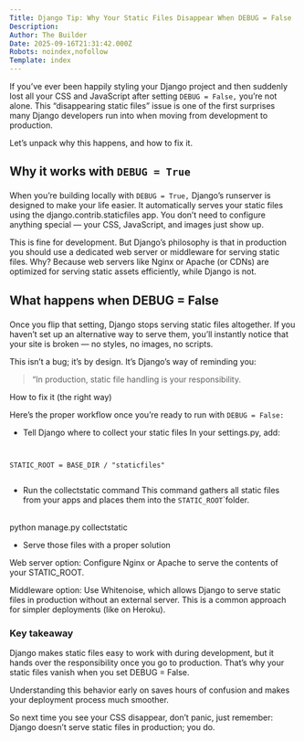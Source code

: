 ```yaml
---
Title: Django Tip: Why Your Static Files Disappear When DEBUG = False
Description: 
Author: The Builder
Date: 2025-09-16T21:31:42.000Z
Robots: noindex,nofollow
Template: index
---
```

<p>If you’ve ever been happily styling your Django project and then suddenly lost all your CSS and JavaScript after setting <code>DEBUG = False,</code> you’re not alone. This “disappearing static files” issue is one of the first surprises many Django developers run into when moving from development to production.</p>

<p>Let’s unpack why this happens, and how to fix it.</p>

<h2>
  
  
  Why it works with <code>DEBUG = True</code>
</h2>

<p>When you’re building locally with <code>DEBUG = True,</code> Django’s runserver is designed to make your life easier. It automatically serves your static files using the django.contrib.staticfiles app. You don’t need to configure anything special — your CSS, JavaScript, and images just show up.</p>

<p>This is fine for development. But Django’s philosophy is that in production you should use a dedicated web server or middleware for serving static files. Why? Because web servers like Nginx or Apache (or CDNs) are optimized for serving static assets efficiently, while Django is not.</p>

<h2>
  
  
  What happens when DEBUG = False
</h2>

<p>Once you flip that setting, Django stops serving static files altogether. If you haven’t set up an alternative way to serve them, you’ll instantly notice that your site is broken — no styles, no images, no scripts.</p>

<p>This isn’t a bug; it’s by design. It’s Django’s way of reminding you:</p>

<blockquote>
<p>“In production, static file handling is your responsibility.</p>
</blockquote>

<p>How to fix it (the right way)</p>

<p>Here’s the proper workflow once you’re ready to run with <code>DEBUG = False:</code></p>

<ul>
<li>Tell Django where to collect your static files
In your settings.py, add:</li>
</ul>

<p><code><br>
STATIC_ROOT = BASE_DIR / "staticfiles"<br>
</code></p>

<ul>
<li>Run the collectstatic command
This command gathers all static files from your apps and places them into the <code>STATIC_ROOT</code>`folder.</li>
</ul>

<p><code></code><br>
python manage.py collectstatic<br>
<code></code></p>

<ul>
<li>Serve those files with a proper solution</li>
</ul>

<p>Web server option: Configure Nginx or Apache to serve the contents of your <code></code>STATIC_ROOT.<code></code></p>

<p>Middleware option: Use Whitenoise, which allows Django to serve static files in production without an external server. This is a common approach for simpler deployments (like on Heroku).</p>

<h3>
  
  
  Key takeaway
</h3>

<p>Django makes static files easy to work with during development, but it hands over the responsibility once you go to production. That’s why your static files vanish when you set <code></code>DEBUG = False<code></code>.</p>

<p>Understanding this behavior early on saves hours of confusion and makes your deployment process much smoother.</p>

<p>So next time you see your CSS disappear, don’t panic, just remember: Django doesn’t serve static files in production; you do.</p>

